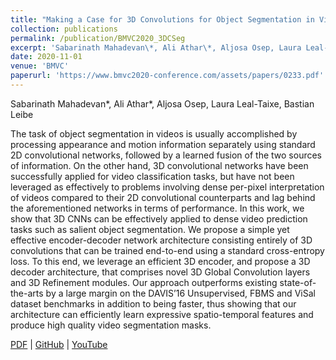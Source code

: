 ```yaml
---
title: "Making a Case for 3D Convolutions for Object Segmentation in Videos"
collection: publications
permalink: /publication/BMVC2020_3DCSeg
excerpt: 'Sabarinath Mahadevan\*, Ali Athar\*, Aljosa Osep, Laura Leal-Taixe, Bastian Leibe'
date: 2020-11-01
venue: 'BMVC'
paperurl: 'https://www.bmvc2020-conference.com/assets/papers/0233.pdf'
---
```

Sabarinath Mahadevan\*, Ali Athar\*, Aljosa Osep, Laura Leal-Taixe, Bastian Leibe

The task of object segmentation in videos is usually accomplished by processing appearance and motion information separately using standard 2D convolutional networks, followed by a learned fusion of the two sources of information. On the other hand, 3D convolutional networks have been successfully applied for video classification tasks, but have not been leveraged as effectively to problems involving dense per-pixel interpretation of videos compared to their 2D convolutional counterparts and lag behind the aforementioned networks in terms of performance. In this work, we show that 3D CNNs can be effectively applied to dense video prediction tasks such as salient object segmentation. We propose a simple yet effective encoder-decoder network architecture consisting entirely of 3D convolutions that can be trained end-to-end using a standard cross-entropy loss. To this end, we leverage an efficient 3D encoder, and propose a 3D decoder architecture, that comprises novel 3D Global Convolution layers and 3D Refinement modules. Our approach outperforms existing state-of-the-arts by a large margin on the DAVIS’16 Unsupervised, FBMS and ViSal dataset benchmarks in addition to being faster, thus showing that our architecture can efficiently learn expressive spatio-temporal features and produce high quality video segmentation masks.

[PDF](https://www.bmvc2020-conference.com/assets/papers/0233.pdf) | [GitHub](https://github.com/sabarim/3DC-Seg) | [YouTube](https://www.youtube.com/watch?v=vU3g2mpL1XA)
